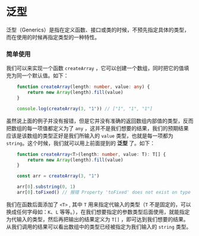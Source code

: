 # 泛型
泛型（Generics）是指在定义函数、接口或类的时候，不预先指定具体的类型，而在使用的时候再指定类型的一种特性。

### 简单使用
我们可以来实现一个函数 `createArray` ，它可以创建一个数组，同时把它的值填充为同一个默认值。如下：
```ts
    function createArray(length: number, value: any) {
        return new Array(length).fill(value)
    }

    console.log(createArray(3, "1")) // ["1", "1", "1"]
```

虽然说上面的例子并没有报错，但是它并没有准确的返回数组内部值的类型，反而把数组的每一项值都定义为了 `any` ，这并不是我们想要的结果，我们的预期结果应该是该数组的类型正好是我们所输入的 `value` 类型，也就是每一项都为 `string`。这个时候，我们就可以用上前面提到的 **泛型** 了。如下：
```ts
    function createArray<T>(length: number, value: T): T[] {
        return new Array(length).fill(value)
    }

    const arr = createArray(3, "1")

    arr[0].substring(0, 1)
    arr[0].toFixed() // 报错 Property 'toFixed' does not exist on type 'string'. Did you mean 'fixed'?
```

我们在函数后面添加了 `<T>` , 其中 `T` 用来指定代输入的类型（`T` 不是固定的，可以换成任何字母如：`K`、`L` 等等。），在我们想要指定的参数类型后面使用，就能指定为代输入的类型，然后再把输出的结果定义为 `T[]` ，即可达到我们想要的结果。从我们调用的结果可以看出数组中的类型已经被指定为我们输入的 `string` 类型。
